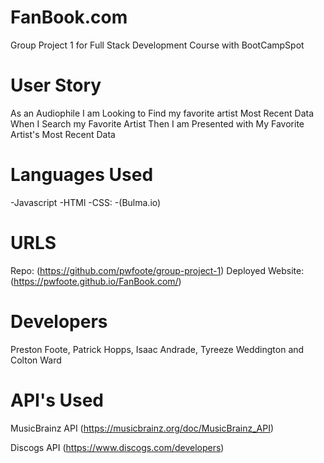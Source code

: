 # FanBook.com
Group Project 1 for Full Stack Development Course with BootCampSpot

# User Story
As an Audiophile I am Looking to Find my favorite artist Most Recent Data 
When I Search my Favorite Artist 
Then I am Presented with My Favorite Artist's Most Recent Data

# Languages Used
-Javascript 
-HTMl 
-CSS:
-(Bulma.io)

# URLS
Repo: (https://github.com/pwfoote/group-project-1)
Deployed Website: (https://pwfoote.github.io/FanBook.com/)

# Developers
Preston Foote, Patrick Hopps, Isaac Andrade, Tyreeze Weddington and Colton Ward

# API's Used
MusicBrainz API
(https://musicbrainz.org/doc/MusicBrainz_API)

Discogs API
(https://www.discogs.com/developers)